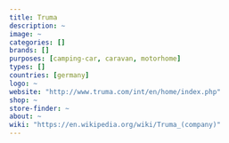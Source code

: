 ```yaml
---
title: Truma
description: ~
image: ~
categories: []
brands: []
purposes: [camping-car, caravan, motorhome]
types: []
countries: [germany]
logo: ~
website: "http://www.truma.com/int/en/home/index.php"
shop: ~
store-finder: ~
about: ~
wiki: "https://en.wikipedia.org/wiki/Truma_(company)"
---
```

